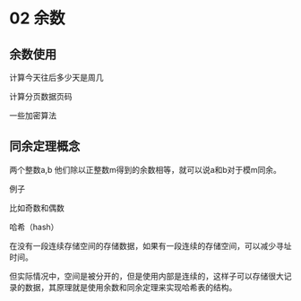 # 02 余数



## 余数使用

计算今天往后多少天是周几

计算分页数据页码

一些加密算法

## 同余定理概念

两个整数a,b 他们除以正整数m得到的余数相等，就可以说a和b对于模m同余。

例子 

比如奇数和偶数

哈希（hash）

在没有一段连续存储空间的存储数据，如果有一段连续的存储空间，可以减少寻址时间。

但实际情况中，空间是被分开的，但是使用内部是连续的，这样子可以存储很大记录的数据，其原理就是使用余数和同余定理来实现哈希表的结构。









